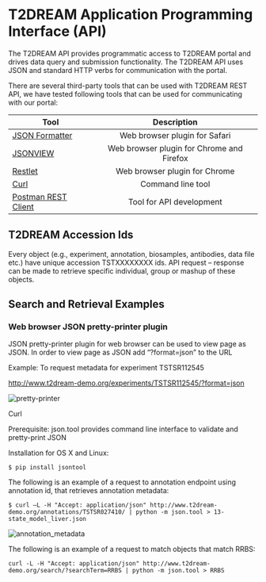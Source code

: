 # T2DREAM Application Programming Interface (API)

The T2DREAM API provides programmatic access to T2DREAM portal and drives data query and submission functionality. The T2DREAM API uses JSON and standard HTTP verbs for communication with the portal.

There are several third-party tools that can be used with T2DREAM REST API, we have tested following tools that can be used for communicating with our portal:

| Tool          | Description          |
| ------------- |:-------------:| 
| [JSON Formatter](https://jsonformatter.org/) | Web browser plugin for Safari |
| [JSONVIEW](https://addons.mozilla.org/en-us/firefox/addon/jsonview/) | Web browser plugin for Chrome and Firefox |   
| [Restlet](https://restlet.com/) | Web browser plugin for Chrome |
| [Curl](https://curl.haxx.se/) | Command line tool |
|[Postman REST Client](https://www.getpostman.com/) | Tool for API development |

## T2DREAM Accession Ids
Every object (e.g., experiment, annotation, biosamples, antibodies, data file etc.) have unique accession TSTXXXXXXXX ids.  API request – response can be made to retrieve specific individual, group or mashup of these objects.

## Search and Retrieval Examples

### Web browser JSON pretty-printer plugin
JSON pretty-printer plugin for web browser can be used to view page as JSON.  In order to view page as JSON add “?format=json” to the URL

Example: To request metadata for experiment TSTSR112545

 http://www.t2dream-demo.org/experiments/TSTSR112545/?format=json

![pretty-printer](https://github.com/T2DREAM/rest-api/blob/master/images/JSONVIEW%20o:p.png)

Curl

Prerequisite:  json.tool provides command line interface to validate and pretty-print JSON 

Installation for OS X and Linux:

```
$ pip install jsontool
```

The following is an example of a request to annotation endpoint using annotation id, that retrieves annotation metadata: 

```
$ curl –L -H "Accept: application/json" http://www.t2dream-demo.org/annotations/TSTSR027410/ | python -m json.tool > 13-state_model_liver.json
```

![annotation_metadata](https://github.com/T2DREAM/rest-api/blob/master/images/annotation_metadata.png)

The following is an example of a request to match objects that match RRBS: 

```
curl -L -H "Accept: application/json" http://www.t2dream-demo.org/search/?searchTerm=RRBS | python -m json.tool > RRBS
```
